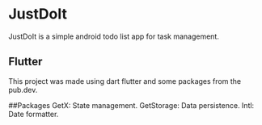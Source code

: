 # JustDoIt

JustDoIt is a simple android todo list app for task management.

## Flutter

This project was made using dart flutter and some packages from the pub.dev.

##Packages
GetX: State management.
GetStorage: Data persistence.
Intl: Date formatter.
